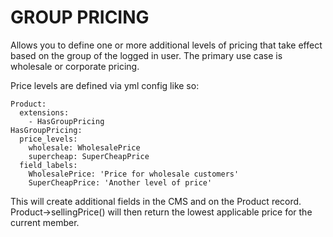 GROUP PRICING
=============

Allows you to define one or more additional levels of pricing
that take effect based on the group of the logged in user. The
primary use case is wholesale or corporate pricing.

Price levels are defined via yml config like so:

```
Product:
  extensions:
    - HasGroupPricing
HasGroupPricing:
  price_levels:
    wholesale: WholesalePrice
    supercheap: SuperCheapPrice
  field_labels:
    WholesalePrice: 'Price for wholesale customers'
    SuperCheapPrice: 'Another level of price'
```

This will create additional fields in the CMS and on the Product
record. Product->sellingPrice() will then return the lowest
applicable price for the current member.